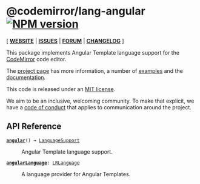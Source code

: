 <!-- NOTE: README.md is generated from src/README.md -->

# @codemirror/lang-angular [![NPM version](https://img.shields.io/npm/v/@codemirror/lang-angular.svg)](https://www.npmjs.org/package/@codemirror/lang-angular)

[ [**WEBSITE**](https://codemirror.net/) | [**ISSUES**](https://github.com/codemirror/dev/issues) | [**FORUM**](https://discuss.codemirror.net/c/next/) | [**CHANGELOG**](https://github.com/codemirror/lang-angular/blob/main/CHANGELOG.md) ]

This package implements Angular Template language support for the
[CodeMirror](https://codemirror.net/) code editor.

The [project page](https://codemirror.net/) has more information, a
number of [examples](https://codemirror.net/examples/) and the
[documentation](https://codemirror.net/docs/).

This code is released under an
[MIT license](https://github.com/codemirror/lang-json/tree/main/LICENSE).

We aim to be an inclusive, welcoming community. To make that explicit,
we have a [code of
conduct](http://contributor-covenant.org/version/1/1/0/) that applies
to communication around the project.

## API Reference

<dl>
<dt id="user-content-angular">
  <code><strong><a href="#user-content-angular">angular</a></strong>() → <a href="https://codemirror.net/docs/ref#language.LanguageSupport">LanguageSupport</a></code></dt>

<dd><p>Angular Template language support.</p>
</dd>
<dt id="user-content-angularlanguage">
  <code><strong><a href="#user-content-angularlanguage">angularLanguage</a></strong>: <a href="https://codemirror.net/docs/ref#language.LRLanguage">LRLanguage</a></code></dt>

<dd><p>A language provider for Angular Templates.</p>
</dd>
</dl>
